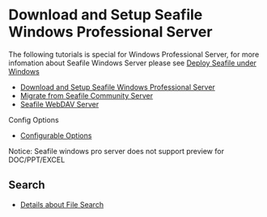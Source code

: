 # Download and Setup Seafile Windows Professional Server

The following tutorials is special for Windows Professional Server, for more infomation about Seafile Windows Server please see [Deploy Seafile under Windows](../deploy_windows/deploy_with_windows.md)

* [Download and Setup Seafile Windows Professional Server](download_and_setup_seafile_win_pro_server.md)
* [Migrate from Seafile Community Server](migrate_from_seafile_community_server.md)
* [Seafile WebDAV Server](seafile_webdav_server.md)

Config Options

- [Configurable Options](seafile_win_pro_configure_options.md)

Notice: Seafile windows pro server does not support preview for DOC/PPT/EXCEL

## Search

* [Details about File Search](../deploy_pro/details_about_file_search.md)
